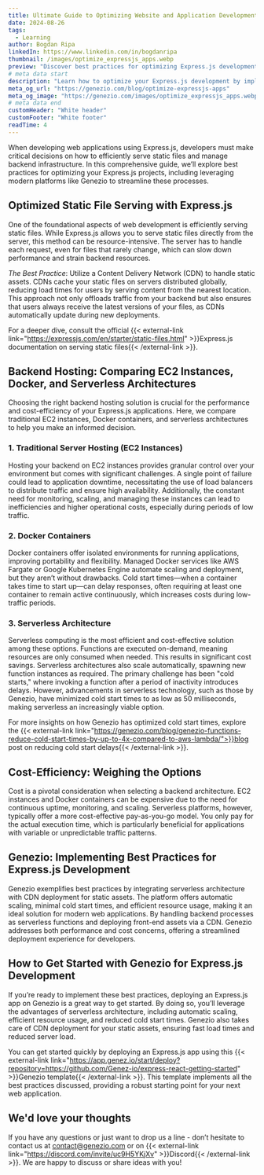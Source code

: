 ```yaml
---
title: Ultimate Guide to Optimizing Website and Application Development with Express.js
date: 2024-08-26
tags:
  - Learning
author: Bogdan Ripa
linkedIn: https://www.linkedin.com/in/bogdanripa
thumbnail: /images/optimize_expressjs_apps.webp
preview: "Discover best practices for optimizing Express.js development with serverless architecture and CDN deployment on Genezio"
# meta data start
description: "Learn how to optimize your Express.js development by implementing serverless architecture and CDN deployment. Explore how Genezio’s platform enhances performance, scalability, and cost-efficiency, making it easier to build and deploy modern web applications"
meta_og_url: "https://genezio.com/blog/optimize-expressjs-apps"
meta_og_image: "https://genezio.com/images/optimize_expressjs_apps.webp"
# meta data end
customHeader: "White header"
customFooter: "White footer"
readTime: 4
---
```


When developing web applications using Express.js, developers must make critical decisions on how to efficiently serve static files and manage backend infrastructure. In this comprehensive guide, we’ll explore best practices for optimizing your Express.js projects, including leveraging modern platforms like Genezio to streamline these processes.

## Optimized Static File Serving with Express.js

One of the foundational aspects of web development is efficiently serving static files. While Express.js allows you to serve static files directly from the server, this method can be resource-intensive. The server has to handle each request, even for files that rarely change, which can slow down performance and strain backend resources.

_The Best Practice_: Utilize a Content Delivery Network (CDN) to handle static assets. CDNs cache your static files on servers distributed globally, reducing load times for users by serving content from the nearest location. This approach not only offloads traffic from your backend but also ensures that users always receive the latest versions of your files, as CDNs automatically update during new deployments.

For a deeper dive, consult the official {{< external-link link="https://expressjs.com/en/starter/static-files.html" >}}Express.js documentation on serving static files{{< /external-link >}}.

## Backend Hosting: Comparing EC2 Instances, Docker, and Serverless Architectures

Choosing the right backend hosting solution is crucial for the performance and cost-efficiency of your Express.js applications. Here, we compare traditional EC2 instances, Docker containers, and serverless architectures to help you make an informed decision.

### 1. Traditional Server Hosting (EC2 Instances)

Hosting your backend on EC2 instances provides granular control over your environment but comes with significant challenges. A single point of failure could lead to application downtime, necessitating the use of load balancers to distribute traffic and ensure high availability. Additionally, the constant need for monitoring, scaling, and managing these instances can lead to inefficiencies and higher operational costs, especially during periods of low traffic.

### 2. Docker Containers

Docker containers offer isolated environments for running applications, improving portability and flexibility. Managed Docker services like AWS Fargate or Google Kubernetes Engine automate scaling and deployment, but they aren’t without drawbacks. Cold start times—when a container takes time to start up—can delay responses, often requiring at least one container to remain active continuously, which increases costs during low-traffic periods.

### 3. Serverless Architecture

Serverless computing is the most efficient and cost-effective solution among these options. Functions are executed on-demand, meaning resources are only consumed when needed. This results in significant cost savings. Serverless architectures also scale automatically, spawning new function instances as required. The primary challenge has been "cold starts," where invoking a function after a period of inactivity introduces delays. However, advancements in serverless technology, such as those by Genezio, have minimized cold start times to as low as 50 milliseconds, making serverless an increasingly viable option.

For more insights on how Genezio has optimized cold start times, explore the {{< external-link link="https://genezio.com/blog/genezio-functions-reduce-cold-start-times-by-up-to-4x-compared-to-aws-lambda/">}}blog post on reducing cold start delays{{< /external-link >}}.

## Cost-Efficiency: Weighing the Options

Cost is a pivotal consideration when selecting a backend architecture. EC2 instances and Docker containers can be expensive due to the need for continuous uptime, monitoring, and scaling. Serverless platforms, however, typically offer a more cost-effective pay-as-you-go model. You only pay for the actual execution time, which is particularly beneficial for applications with variable or unpredictable traffic patterns.

## Genezio: Implementing Best Practices for Express.js Development

Genezio exemplifies best practices by integrating serverless architecture with CDN deployment for static assets. The platform offers automatic scaling, minimal cold start times, and efficient resource usage, making it an ideal solution for modern web applications. By handling backend processes as serverless functions and deploying front-end assets via a CDN. Genezio addresses both performance and cost concerns, offering a streamlined deployment experience for developers.

## How to Get Started with Genezio for Express.js Development

If you’re ready to implement these best practices, deploying an Express.js app on Genezio is a great way to get started. By doing so, you’ll leverage the advantages of serverless architecture, including automatic scaling, efficient resource usage, and reduced cold start times. Genezio also takes care of CDN deployment for your static assets, ensuring fast load times and reduced server load.

You can get started quickly by deploying an Express.js app using this {{< external-link link="https://app.genez.io/start/deploy?repository=https://github.com/Genez-io/express-react-getting-started" >}}Genezio template{{< /external-link >}}. This template implements all the best practices discussed, providing a robust starting point for your next web application.

## We'd love your thoughts

If you have any questions or just want to drop us a line - don’t hesitate to contact us at contact@genezio.com or on {{< external-link link="https://discord.com/invite/uc9H5YKjXv" >}}Discord{{< /external-link >}}. We are happy to discuss or share ideas with you!
